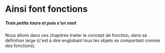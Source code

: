 # Ainsi font fonctions

##### Trois petits tours et puis s'en vont

Nous allons dans ces chapitres traiter le concept de fonction,
dans sa définition large (c'est à dire englobant tous les objets se comportant comme des fonctions).

